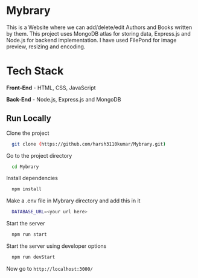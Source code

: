 
# Mybrary

This is a Website where we can add/delete/edit Authors and Books written by them.
This project uses MongoDB atlas for storing data, Express.js and Node.js for backend implementation. I have used FilePond for image preview, resizing and 
encoding.

# Tech Stack

**Front-End** - HTML, CSS, JavaScript

**Back-End** - Node.js, Express.js and MongoDB


## Run Locally

Clone the project

```bash
  git clone (https://github.com/harsh3110kumar/Mybrary.git)
```

Go to the project directory

```bash
  cd Mybrary
```

Install dependencies

```bash
  npm install
```
Make a .env file in Mybrary directory and add this in it

```bash
  DATABASE_URL=<your url here>
```

Start the server

```bash
  npm run start
```
Start the server using developer options

```bash
  npm run devStart
```
Now go to `http://localhost:3000/`
